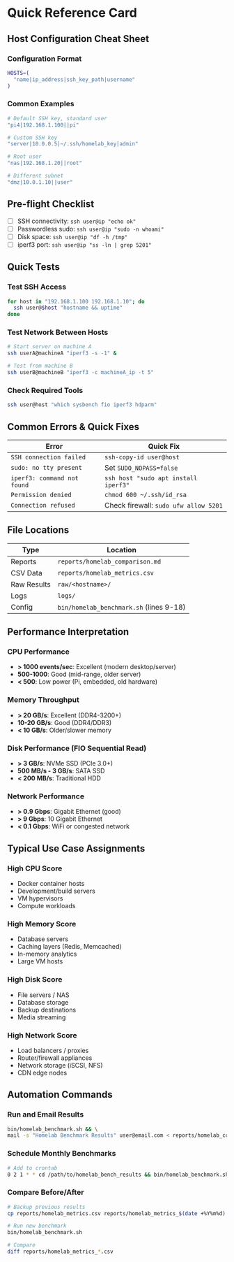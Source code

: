# Quick Reference Card

## Host Configuration Cheat Sheet

### Configuration Format
```bash
HOSTS=(
  "name|ip_address|ssh_key_path|username"
)
```

### Common Examples
```bash
# Default SSH key, standard user
"pi4|192.168.1.100||pi"

# Custom SSH key
"server|10.0.0.5|~/.ssh/homelab_key|admin"

# Root user
"nas|192.168.1.20||root"

# Different subnet
"dmz|10.0.1.10||user"
```

## Pre-flight Checklist

- [ ] SSH connectivity: `ssh user@ip "echo ok"`
- [ ] Passwordless sudo: `ssh user@ip "sudo -n whoami"`
- [ ] Disk space: `ssh user@ip "df -h /tmp"`
- [ ] iperf3 port: `ssh user@ip "ss -ln | grep 5201"`

## Quick Tests

### Test SSH Access
```bash
for host in "192.168.1.100 192.168.1.10"; do
  ssh user@$host "hostname && uptime"
done
```

### Test Network Between Hosts
```bash
# Start server on machine A
ssh userA@machineA "iperf3 -s -1" &

# Test from machine B  
ssh userB@machineB "iperf3 -c machineA_ip -t 5"
```

### Check Required Tools
```bash
ssh user@host "which sysbench fio iperf3 hdparm"
```

## Common Errors & Quick Fixes

| Error | Quick Fix |
|-------|-----------|
| `SSH connection failed` | `ssh-copy-id user@host` |
| `sudo: no tty present` | Set `SUDO_NOPASS=false` |
| `iperf3: command not found` | `ssh host "sudo apt install iperf3"` |
| `Permission denied` | `chmod 600 ~/.ssh/id_rsa` |
| `Connection refused` | Check firewall: `sudo ufw allow 5201` |

## File Locations

| Type | Location |
|------|----------|
| Reports | `reports/homelab_comparison.md` |
| CSV Data | `reports/homelab_metrics.csv` |
| Raw Results | `raw/<hostname>/` |
| Logs | `logs/` |
| Config | `bin/homelab_benchmark.sh` (lines 9-18) |

## Performance Interpretation

### CPU Performance
- **> 1000 events/sec**: Excellent (modern desktop/server)
- **500-1000**: Good (mid-range, older server)
- **< 500**: Low power (Pi, embedded, old hardware)

### Memory Throughput  
- **> 20 GB/s**: Excellent (DDR4-3200+)
- **10-20 GB/s**: Good (DDR4/DDR3)
- **< 10 GB/s**: Older/slower memory

### Disk Performance (FIO Sequential Read)
- **> 3 GB/s**: NVMe SSD (PCIe 3.0+)
- **500 MB/s - 3 GB/s**: SATA SSD
- **< 200 MB/s**: Traditional HDD

### Network Performance
- **> 0.9 Gbps**: Gigabit Ethernet (good)
- **> 9 Gbps**: 10 Gigabit Ethernet  
- **< 0.1 Gbps**: WiFi or congested network

## Typical Use Case Assignments

### High CPU Score
- Docker container hosts
- Development/build servers
- VM hypervisors
- Compute workloads

### High Memory Score  
- Database servers
- Caching layers (Redis, Memcached)
- In-memory analytics
- Large VM hosts

### High Disk Score
- File servers / NAS
- Database storage
- Backup destinations
- Media streaming

### High Network Score
- Load balancers / proxies  
- Router/firewall appliances
- Network storage (iSCSI, NFS)
- CDN edge nodes

## Automation Commands

### Run and Email Results
```bash
bin/homelab_benchmark.sh && \
mail -s "Homelab Benchmark Results" user@email.com < reports/homelab_comparison.md
```

### Schedule Monthly Benchmarks
```bash
# Add to crontab
0 2 1 * * cd /path/to/homelab_bench_results && bin/homelab_benchmark.sh
```

### Compare Before/After
```bash
# Backup previous results
cp reports/homelab_metrics.csv reports/homelab_metrics_$(date +%Y%m%d).csv

# Run new benchmark
bin/homelab_benchmark.sh

# Compare
diff reports/homelab_metrics_*.csv
```
